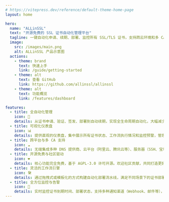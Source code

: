 ```yaml
---
# https://vitepress.dev/reference/default-theme-home-page
layout: home

hero:
  name: "ALLinSSL"
  text: "开源免费的 SSL 证书自动化管理平台"
  tagline: 一键自动化申请、续期、部署、监控所有 SSL/TLS 证书，支持跨云环境和多 CA (coding~)，告别繁琐配置和高昂费用。
  image:
    src: /images/main.png
    alt: ALLinSSL 产品示意图
  actions:
    - theme: brand
      text: 快速上手
      link: /guide/getting-started
    - theme: alt
      text: 查看 GitHub
      link: https://github.com/allinssl/allinssl
    - theme: alt
      text: 功能概览
      link: /features/dashboard

features:
  - title: 全自动化管理
    icon: 🚀
    details: 从证书申请、验证、签发、部署到自动续期，实现全生命周期自动化，大幅减少手动操作和出错风险。
  - title: 可视化仪表盘
    icon: 📊
    details: 提供直观的仪表盘，集中展示所有证书状态、工作流执行情况和监控预警，管理状况一目了然。
  - title: 跨平台与多 CA 支持
    icon: ☁️
    details: 无缝集成多种 DNS 提供商、云平台（阿里云、腾讯云等）、服务器（SSH、宝塔、1Panel）和 CA 机构（Let's Encrypt 等）。
  - title: 开源免费与社区驱动
    icon: ❤️
    details: 核心功能完全免费，基于 AGPL-3.0 许可开源。欢迎社区贡献，共同打造更好的 SSL 管理工具。
  - title: 灵活的工作流引擎
    icon: 🛠️
    details: 通过拖拽式或模板化的方式构建自动化部署流水线，满足不同场景下的证书部署需求，如 CDN、WAF 等。
  - title: 全方位监控与告警
    icon: 🔔
    details: 实时监控证书到期时间、部署状态，支持多种通知渠道（Webhook、邮件等），确保证书问题及时发现和处理。
---
```


